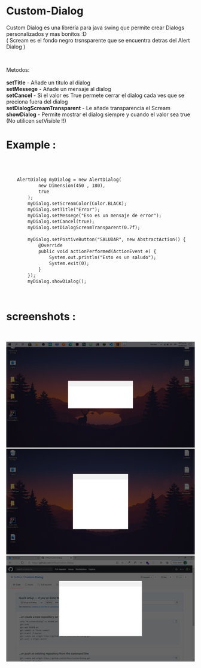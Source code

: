 # Custom-Dialog
Custom Dialog es una librería para java swing que permite crear Dialogs personalizados y mas bonitos :D  
( Scream es el fondo negro trsnsparente que se encuentra detras del Alert Dialog )

<br/>

Metodos:<br/><br/>
<strong>setTitle</strong> - Añade un titulo al dialog <br/>
<strong>setMessege</strong> - Añade un mensaje al dialog <br/>
<strong>setCancel</strong> - Si el valor es True permete cerrar el dialog cada ves que se preciona fuera del dialog <br/>
<strong>setDialogScreamTransparent</strong> - Le añade transparencia el Scream <br/>
<strong>showDialog</strong> - Permite mostrar el dialog siempre y cuando el valor sea true (No utilicen setVisible !!) <br/>

<h1>Example :</h1><br/><br/>

        AlertDialog myDialog = new AlertDialog(
                new Dimension(450 , 180),
                true
            );
            myDialog.setScreamColor(Color.BLACK);
            myDialog.setTitle("Error");
            myDialog.setMessege("Eso es un mensaje de error");
            myDialog.setCancel(true);
            myDialog.setDialogScreamTransparent(0.7f);

            myDialog.setPostiveButton("SALUDAR", new AbstractAction() {
                @Override
                public void actionPerformed(ActionEvent e) {
                    System.out.println("Esto es un saludo");
                    System.exit(0);
                }
            });
            myDialog.showDialog();




<br/>
<h1>screenshots : </h1>
<br/>

![alt text](https://github.com/SirRiuz/Custom-Dialog/blob/master/img/scream.png)
![alt text](https://github.com/SirRiuz/Custom-Dialog/blob/master/img/scream_1.png)
![alt text](https://github.com/SirRiuz/Custom-Dialog/blob/master/img/scream_2.png)



